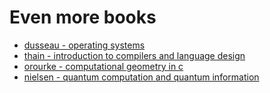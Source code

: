 # Even more books

- [dusseau - operating systems](https://www.amazon.it/Operating-Systems-Three-Easy-Pieces/dp/198508659X/ref=pd_sim_sccl_2_18/257-3293474-5818620?pd_rd_w=ZJpmz&pf_rd_p=0a8fd29c-6c57-4a75-a733-6fbd6f4ebb63&pf_rd_r=W0R27XX5JSW2X78WAYWM&pd_rd_r=c337581a-7068-422c-8baf-4bd2698afbc6&pd_rd_wg=8TO0O&pd_rd_i=198508659X&psc=1)
- [thain - introduction to compilers and language design](https://www.amazon.it/Introduction-Compilers-Language-Design-Second/dp/B08BFWKRJH/ref=pd_bxgy_img_1/262-3710502-5555805?pd_rd_w=oXgBz&pf_rd_p=33067109-a506-4980-8821-e43563e26fd9&pf_rd_r=MWHNTM90CVDJFE86XKWG&pd_rd_r=dd4f59c4-05d7-4b60-aec0-cf53a4ab996e&pd_rd_wg=DuMWl&pd_rd_i=B08BFWKRJH&psc=1)
- [orourke - computational geometry in c](https://www.amazon.it/Computational-Geometry-C-Joseph-ORourke/dp/0521649765/ref=sr_1_2?__mk_it_IT=%C3%85M%C3%85%C5%BD%C3%95%C3%91&crid=NJXAPRALDE3Z&keywords=computational+geometry&qid=1641080420&sprefix=computational+geometry%2Caps%2C110&sr=8-2)
- [nielsen - quantum computation and quantum information](https://www.amazon.it/Quantum-Computation-Information-10th-Anniversary/dp/1107002176/ref=sr_1_1?__mk_it_IT=%C3%85M%C3%85%C5%BD%C3%95%C3%91&crid=DVUD0X0PQQ4D&keywords=Quantum+Computation+and+Quantum+Information&qid=1661648008&sprefix=quantum+computation+and+quantum+information%2Caps%2C115&sr=8-1)


<!-- - [abelson - sicp: javascript edition](https://www.amazon.it/Structure-Interpretation-Computer-Programs-JavaScript/dp/0262543230/ref=sr_1_27?__mk_it_IT=%C3%85M%C3%85%C5%BD%C3%95%C3%91&crid=UVBLYKU0U1QN&keywords=javascript&qid=1645140835&sprefix=javascrip%2Caps%2C102&sr=8-27) -->
<!-- - [rauschmayer - javascript fot the impatient programmers](https://www.amazon.it/JavaScript-impatient-programmers-Axel-Rauschmayer/dp/1091210098/ref=sr_1_1?__mk_it_IT=%C3%85M%C3%85%C5%BD%C3%95%C3%91&crid=1P3XADBDYKSS7&keywords=JavaScript+for+impatient+programmers&qid=1649351086&sprefix=javascript+for+impatient+programmers%2Caps%2C168&sr=8-1) -->
<!-- - [gambetta - computer graphics from scratch](https://www.amazon.it/Computer-Graphics-Scratch-Gabriel-Gambetta/dp/1718500769/ref=sr_1_6?__mk_it_IT=%C3%85M%C3%85%C5%BD%C3%95%C3%91&crid=1TAO71X4NAVQH&keywords=computer+graphic&qid=1655816848&sprefix=computer+graphic%2Caps%2C93&sr=8-6) -->
<!-- - [donahue - network warrior](https://www.amazon.it/Network-Warrior-Gary-Donahue/dp/1449387861/ref=rvi_sccl_1/257-5658419-2499918?pd_rd_w=G3kXB&content-id=amzn1.sym.034079e9-a9b3-4dde-baaf-9e398ee2f758&pf_rd_p=034079e9-a9b3-4dde-baaf-9e398ee2f758&pf_rd_r=E49A9BBEM0NPYVTS5XKF&pd_rd_wg=qR8Hc&pd_rd_r=18eb5abf-82c4-4c81-817b-fb7bfe5cf333&pd_rd_i=1449387861&psc=1) -->


<!-- - [gray - network function virtualization](https://www.amazon.it/Network-Function-Virtualization-Ken-Gray/dp/0128021195/ref=tmm_pap_swatch_0?_encoding=UTF8&qid=1658322164&sr=8-2) -->
<!-- - [anderson - security engineering](https://www.amazon.it/Security-Engineering-Building-Dependable-Distributed/dp/0470068523/ref=sr_1_4?keywords=security+engineering&qid=1656744599&sprefix=security+enginee%2Caps%2C103&sr=8-4) -->
<!-- - [ferguson - java power tools](https://www.amazon.it/Java-Power-Tools-Ferguson-Smart/dp/0596527934/ref=sr_1_3?__mk_it_IT=%C3%85M%C3%85%C5%BD%C3%95%C3%91&crid=3NXTN5O6GEE13&keywords=o%27reilly+Power+Tools&qid=1656235333&sprefix=o+reilly+power+tools%2Caps%2C86&sr=8-3) -->
<!-- - [burns - security power tools](https://www.amazon.it/Security-Power-Tools-Bryan-Burns/dp/0596009631/ref=sr_1_3?__mk_it_IT=%C3%85M%C3%85%C5%BD%C3%95%C3%91&crid=2GIEBHA5PPG77&keywords=Security+Power+Tools&qid=1656235075&sprefix=security+power+tools%2Caps%2C95&sr=8-3) -->
<!-- - [cole - network security bible](https://www.amazon.it/Network-Security-Bible-Eric-Cole/dp/0470502495/ref=sr_1_35?__mk_it_IT=%C3%85M%C3%85%C5%BD%C3%95%C3%91&crid=5EFZBS2BPA2K&keywords=network+security&qid=1656139479&s=books&sprefix=network+security%2Cstripbooks%2C91&sr=1-35) -->
<!-- - [sosinsky - networking bible](https://www.amazon.it/Networking-Bible-Barrie-Sosinsky/dp/0470431318/ref=sr_1_4?__mk_it_IT=%C3%85M%C3%85%C5%BD%C3%95%C3%91&crid=CL4C4CFBWZFD&keywords=Networking+bible&qid=1656164519&s=books&sprefix=networking+bible%2Cstripbooks%2C128&sr=1-4) -->
<!-- - [graff - secure coding](https://www.amazon.it/Secure-Coding-Principles-Mark-Graff/dp/0596002424/ref=sr_1_10?__mk_it_IT=%C3%85M%C3%85%C5%BD%C3%95%C3%91&crid=170O9VJBQJ9OF&keywords=secure+programming&qid=1656347360&sprefix=secure+programmin%2Caps%2C101&sr=8-10) -->


<!-- - [murphy - probabilistic machine learning](https://www.amazon.it/Probabilistic-Machine-Learning-Kevin-Murphy/dp/0262046822/?_encoding=UTF8&pd_rd_w=pAtHs&content-id=amzn1.sym.eca5a169-db9c-4859-8139-a28a47602e5d&pf_rd_p=eca5a169-db9c-4859-8139-a28a47602e5d&pf_rd_r=YGVS5WMAXTV73XQ0P6HT&pd_rd_wg=GkaWV&pd_rd_r=2f8b06b5-b099-4e65-a3ea-92265de2186b&ref_=pd_gw_bmx_gp_339q0kcn) -->
<!-- - [sutton - reinforcement learning](https://www.amazon.it/Reinforcement-Learning-Introduction-Richard-Sutton/dp/0262039249/ref=pd_bxgy_sccl_1/257-5658419-2499918?pd_rd_w=FBboI&content-id=amzn1.sym.021d3b67-e6af-4e84-bd7c-b0e39059f4f1&pf_rd_p=021d3b67-e6af-4e84-bd7c-b0e39059f4f1&pf_rd_r=CK662HMCZM7VFEDMN6ZS&pd_rd_wg=xcA7N&pd_rd_r=6a5fd532-fe39-4993-b3f7-eaa0d30ef6fe&pd_rd_i=0262039249&psc=1) -->

<!-- - [sannella - introduction to computation: haskell, logi and automata](https://www.amazon.it/Introduction-Computation-Haskell-Logic-Automata/dp/3030769070/ref=sr_1_48?__mk_it_IT=%C3%85M%C3%85%C5%BD%C3%95%C3%91&crid=3186378MGZRA8&keywords=haskell&qid=1651425822&sprefix=haskell%2Caps%2C97&sr=8-48) -->
<!-- - [stone - algorithms for functional programming](https://www.amazon.it/Algorithms-Functional-Programming-David-Stone/dp/3662586096/ref=rvi_sccl_14/258-1197898-0621226?pd_rd_w=lXYZ8&pf_rd_p=034079e9-a9b3-4dde-baaf-9e398ee2f758&pf_rd_r=C80439BN15ZZAJAY177N&pd_rd_r=f72ce0fb-a304-4434-88c7-e0558e91ead5&pd_rd_wg=ZTDId&pd_rd_i=3662586096&psc=1) -->
